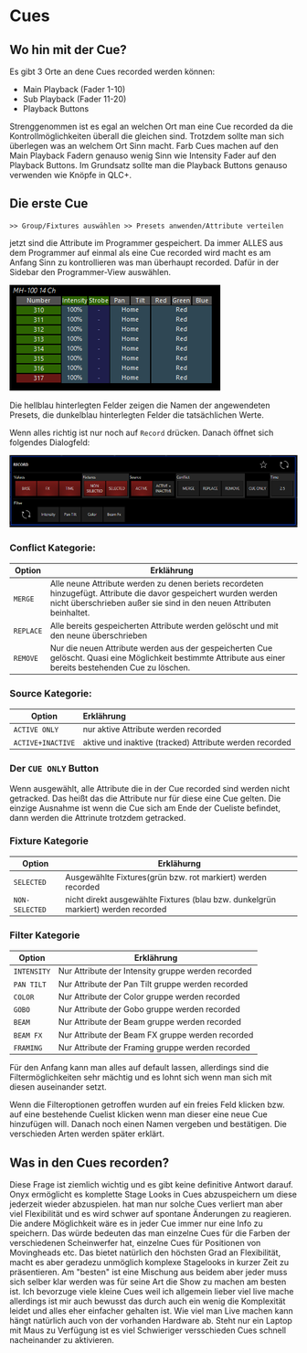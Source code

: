 # Cues

## Wo hin mit der Cue?

Es gibt 3 Orte an dene Cues recorded werden können: 

- Main Playback (Fader 1-10) 
- Sub Playback (Fader 11-20)
- Playback Buttons

Strenggenommen ist es egal an welchen Ort man eine Cue recorded da die Kontrollmöglichkeiten überall die gleichen sind. Trotzdem sollte man sich überlegen was an welchem Ort Sinn macht. Farb Cues machen auf den Main Playback Fadern genauso wenig Sinn wie Intensity Fader auf den Playback Buttons. Im Grundsatz sollte man die Playback Buttons genauso verwenden wie Knöpfe in QLC+.

## Die erste Cue

```
>> Group/Fixtures auswählen >> Presets anwenden/Attribute verteilen
```

jetzt sind die Attribute im Programmer gespeichert.  Da immer ALLES aus dem Programmer auf einmal als eine Cue recorded wird macht es am Anfang Sinn zu kontrollieren was man überhaupt recorded. Dafür in der Sidebar den Programmer-View auswählen.

 ![Programmer](Pics/9_Programmer.PNG)

Die hellblau hinterlegten Felder zeigen die Namen der angewendeten Presets, die dunkelblau hinterlegten Felder die tatsächlichen Werte.

Wenn alles richtig ist nur noch auf `Record` drücken. Danach öffnet sich folgendes Dialogfeld:

![Record](Pics/9_Record.PNG)

### Conflict Kategorie:

| Option    | Erklährung                                                   |
| --------- | ------------------------------------------------------------ |
| `MERGE`   | Alle neune Attribute werden zu denen beriets recordeten hinzugefügt. Attribute die davor gespeichert wurden werden nicht überschrieben außer sie sind in den neuen Attributen beinhaltet. |
| `REPLACE` | Alle bereits gespeicherten Attribute werden gelöscht und mit den neune überschrieben |
| `REMOVE`  | Nur die neuen Attribute werden aus der gespeicherten Cue gelöscht. Quasi eine Möglichkeit bestimmte Attribute aus einer bereits bestehenden Cue zu löschen. |

### Source Kategorie:

| Option            | Erklährung                                              |
| ----------------- | :------------------------------------------------------ |
| `ACTIVE ONLY`     | nur aktive Attribute werden recorded                    |
| `ACTIVE+INACTIVE` | aktive und inaktive (tracked) Attribute werden recorded |

### Der `CUE ONLY` Button

Wenn ausgewählt, alle Attribute die in der Cue recorded sind werden nicht getracked. Das heißt das die Attribute nur für diese eine Cue gelten. Die einzige Ausnahme ist wenn die Cue sich am Ende der Cueliste befindet, dann werden die Attrinute trotzdem getracked.

### Fixture Kategorie

| Option         | Erklähurng                                                   |
| -------------- | ------------------------------------------------------------ |
| `SELECTED`     | Ausgewählte Fixtures(grün bzw. rot markiert) werden recorded |
| `NON-SELECTED` | nicht direkt ausgewählte Fixtures (blau bzw. dunkelgrün markiert) werden recorded |

### Filter Kategorie

| Option      | Erklährung                                         |
| ----------- | -------------------------------------------------- |
| `INTENSITY` | Nur Attribute der Intensity gruppe werden recorded |
| `PAN TILT`  | Nur Attribute der Pan Tilt gruppe werden recorded  |
| `COLOR`     | Nur Attribute der Color gruppe werden recorded     |
| `GOBO`      | Nur Attribute der Gobo gruppe werden recorded      |
| `BEAM`      | Nur Attribute der Beam gruppe werden recorded      |
| `BEAM FX`   | Nur Attribute der Beam FX gruppe werden recorded   |
| `FRAMING`   | Nur Attribute der Framing gruppe werden recorded   |

Für den Anfang kann man alles auf default lassen, allerdings sind die Filtermöglichkeiten sehr mächtig und es lohnt sich wenn man sich mit diesen auseinander setzt.

Wenn die Filteroptionen getroffen wurden auf ein freies Feld klicken bzw. auf eine bestehende Cuelist klicken wenn man dieser eine neue Cue hinzufügen will. Danach noch einen Namen vergeben und bestätigen. Die verschieden Arten werden später erklärt.

## Was in den Cues recorden?

Diese Frage ist ziemlich wichtig und es gibt keine definitive Antwort darauf. Onyx ermöglicht es komplette Stage Looks in Cues abzuspeichern um diese jederzeit wieder abzuspielen. hat man nur solche Cues verliert man aber viel Flexibilität und es wird schwer auf spontane Änderungen zu reagieren. Die andere Möglichkeit wäre es in jeder Cue immer nur eine Info zu speichern. Das würde bedeuten das man einzelne Cues für die Farben der verschiedenen Scheinwerfer hat, einzelne Cues für Positionen von Movingheads etc. Das bietet natürlich den höchsten Grad an Flexibilität, macht es aber geradezu unmöglich komplexe Stagelooks in kurzer Zeit zu präsentieren. Am "besten" ist eine Mischung aus beidem aber jeder muss sich selber klar werden was für seine Art die Show zu machen am besten ist. Ich bevorzuge viele kleine Cues weil ich allgemein lieber viel live mache allerdings ist mir auch bewusst das durch auch ein wenig die Komplexität leidet und alles eher einfacher gehalten ist. Wie viel man Live machen kann hängt natürlich auch von der vorhanden Hardware ab. Steht nur ein Laptop mit Maus zu Verfügung ist es viel Schwieriger versschieden Cues schnell nacheinander zu aktivieren. 

